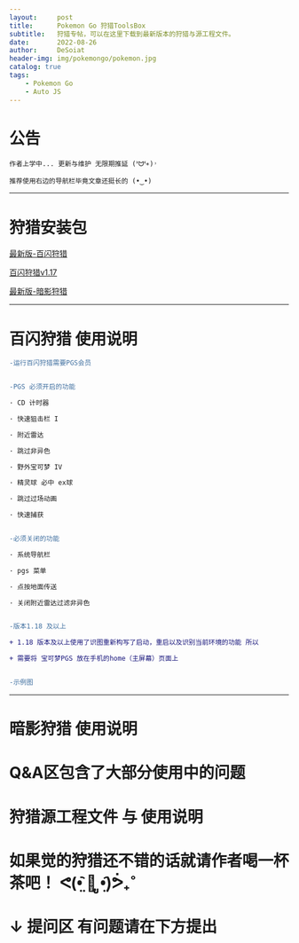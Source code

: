 ```yaml
---
layout:     post
title:      Pokemon Go 狩猎ToolsBox
subtitle:   狩猎专帖，可以在这里下载到最新版本的狩猎与源工程文件。
date:       2022-08-26
author:     DeSoiat
header-img: img/pokemongo/pokemon.jpg
catalog: true
tags: 
    - Pokemon Go
    - Auto JS
---
```


# 公告

    作者上学中... 更新与维护 无限期推延 (ᕑᗢᓫ∗)˒
    
    推荐使用右边的导航栏毕竟文章还挺长的 (•‿•)

---

# 狩猎安装包

[最新版-百闪狩猎](https://github.com/DeSoiat/DESOIAT.GITHUB.IO/raw/main/download/%E7%99%BE%E9%97%AA%E7%8B%A9%E7%8C%8E_v1.1.8.apk)

[百闪狩猎v1.17](https://github.com/DeSoiat/DESOIAT.GITHUB.IO/raw/main/download/%E7%99%BE%E9%97%AA%E7%8B%A9%E7%8C%8E_v1.1.7.apk)

[最新版-暗影狩猎]()

---

# 百闪狩猎 使用说明

```diff
-运行百闪狩猎需要PGS会员


-PGS 必须开启的功能

· CD 计时器

· 快速狙击栏 I

· 附近雷达

· 跳过非异色

· 野外宝可梦 IV

· 精灵球 必中 ex球 

· 跳过过场动画

· 快速捕获


-必须关闭的功能

· 系统导航栏

· pgs 菜单

· 点按地面传送

· 关闭附近雷达过滤非异色


-版本1.18 及以上

+ 1.18 版本及以上使用了识图重新构写了启动，重启以及识别当前环境的功能 所以

+ 需要将 宝可梦PGS 放在手机的home（主屏幕）页面上


-示例图

```


---




# 暗影狩猎 使用说明



# Q&A区包含了大部分使用中的问题



# 狩猎源工程文件 与 使用说明



# 如果觉的狩猎还不错的话就请作者喝一杯茶吧！ ᕙ(•̤᷆ ॒ ູ•̤᷇)ᕘ₊˚




# ↓ 提问区 有问题请在下方提出




